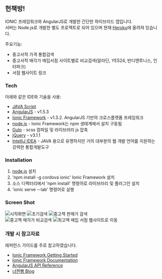 ## 헌책방!

IONIC 프레임워크와 AngularJS로 개발한 간단한 하이브리드 앱입니다.  
서버는 Node.js로 개발한 별도 프로젝트로 되어 있으며 현재 [Heroku](https://usedbookserver.herokuapp.com)에 올려져 있습니다.

주요기능:

  - 중고서적 가격 통합검색
  - 중고서적 매각가 매입서점 사이트별로 비교검색(알라딘, YES24, 반디앤루니스, 인터파크)
  - 서점 웹사이트 링크

### Tech

아래와 같은 IDE와 기술을 사용:

* [JAVA Script](https://developer.mozilla.org/ko/docs/Web/JavaScript)
* [AngularJS] - v1.5.3
* [Ionic Framework] - v1.3.2. AngularJS 기반의 크로스플랫폼 프레임워크
* [node.js] - Ionic Framework는 npm 생태계에서 설치 구동됨
* [Gulp] - scss 컴파일 및 라이브러리 js 압축
* [jQuery] - v3.1.1
* [IntelliJ IDEA](https://www.jetbrains.com/idea/) - JAVA 용으로 유명하지만 거의 대부분의 웹 개발 언어를 지원하는 강력한 통합개발도구

### Installation

1. [node.js] 설치
2. 'npm install -g cordova ionic' Ionic Framework 설치
3. 소스 디렉터리에서 'npm install' 명령어로 라이브러리 및 플러그인 설치
4. 'ionic serve --lab' 명령어로 실행

### Screen Shot

![시작화면](http://res.cloudinary.com/dkbh91d9t/image/upload/v1482828460/IMG_2154_hzzqac.png "시작화면")
![초기검색](http://res.cloudinary.com/dkbh91d9t/image/upload/v1482828460/IMG_2150_ld2b3l.png "초기검색")
![중고책 판매가 검색](http://res.cloudinary.com/dkbh91d9t/image/upload/v1482828460/IMG_2151_bbizoy.png "중고책 판매가 검색")  
![중고책 매각가 비교검색](http://res.cloudinary.com/dkbh91d9t/image/upload/v1482828460/IMG_2152_yorozl.png "중고책 매각가 비교검색")
![최고액 매입 서점 웹사이트로 이동](http://res.cloudinary.com/dkbh91d9t/image/upload/v1482828460/IMG_2153_q0dwui.png "최고액 매입 서점 웹사이트로 이동")

### 개발 시 참고자료

레퍼런스 가이드를 주로 참고하였습니다.

* [Ionic Framework Getting Started](http://ionicframework.com/getting-started/)
* [Ionic Framework Documentation](http://ionicframework.com/docs/)
* [AngularJS API Reference](https://docs.angularjs.org/api/ng/)
* [너찐빵 Blog](http://steambread.tistory.com/category/Programing/Ionic_v1)

[//]: # (These are reference links used in the body of this note and get stripped out when the markdown processor does its job. There is no need to format nicely because it shouldn't be seen. Thanks SO - http://stackoverflow.com/questions/4823468/store-comments-in-markdown-syntax)

   [node.js]: <http://nodejs.org>
   [jQuery]: <http://jquery.com>
   [AngularJS]: <http://angularjs.org>
   [Gulp]: <http://gulpjs.com>
   [Ionic Framework]: <http://ionicframework.com>
   [IntelliJ IDEA]: <https://www.jetbrains.com/idea/>
